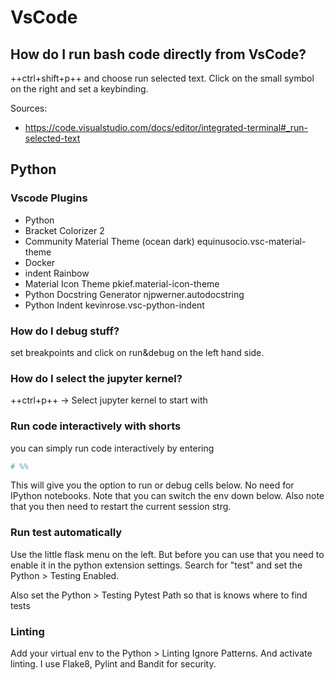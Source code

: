 # VsCode

## How do I run bash code directly from VsCode?

++ctrl+shift+p++ and choose run selected text. Click on the small symbol on the right and set a keybinding.

Sources:

- <https://code.visualstudio.com/docs/editor/integrated-terminal#_run-selected-text>

## Python

### Vscode Plugins

- Python
- Bracket Colorizer 2
- Community Material Theme (ocean dark) equinusocio.vsc-material-theme
- Docker
- indent Rainbow
- Material Icon Theme pkief.material-icon-theme
- Python Docstring Generator njpwerner.autodocstring
- Python Indent kevinrose.vsc-python-indent

### How do I debug stuff?

set breakpoints and click on run&debug on the left hand side.

### How do I select the jupyter kernel?

++ctrl+p++ -> Select jupyter kernel to start with

### Run code interactively with shorts

you can simply run code interactively by entering

``` py
# %%
```

This will give you the option to run or debug cells below. No need for IPython notebooks. Note that you can switch the env down below. Also note that you then need to restart the current session strg.

### Run test automatically

Use the little flask menu on the left. But before you can use that you need to enable it in the python extension settings. Search for "test" and set the Python > Testing Enabled.  

Also set the Python > Testing Pytest Path so that is knows where to find tests

### Linting

Add your virtual env to the Python > Linting Ignore Patterns. And activate linting. I use Flake8, Pylint and Bandit for security.